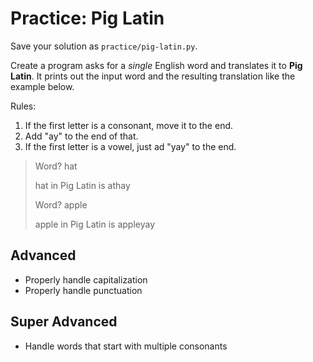 # Practice: Pig Latin

Save your solution as `practice/pig-latin.py`.

Create a program asks for a _single_ English word and translates it to **Pig Latin**.
It prints out the input word and the resulting translation like the example below.

Rules:

1. If the first letter is a consonant, move it to the end.
1. Add "ay" to the end of that.
1. If the first letter is a vowel, just ad "yay" to the end.

> Word? hat
>
> hat in Pig Latin is athay
>
> Word? apple
>
> apple in Pig Latin is appleyay

## Advanced

* Properly handle capitalization
* Properly handle punctuation

## Super Advanced

* Handle words that start with multiple consonants
